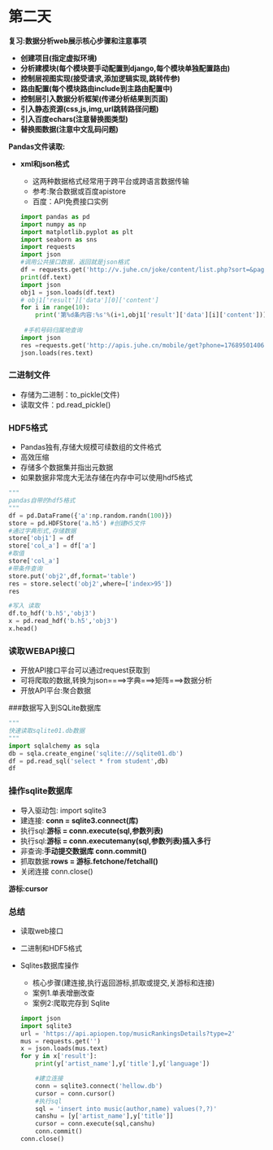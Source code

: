 # 第二天

**复习:数据分析web展示核心步骤和注意事项**

* **创建项目(指定虚拟环境)**
* **分析建模块(每个模块要手动配置到django,每个模块单独配置路由)**
* **控制层视图实现(接受请求,添加逻辑实现,跳转传参)**
* **路由配置(每个模块路由include到主路由配置中)**
* **控制层引入数据分析框架(传递分析结果到页面)**
* **引入静态资源(css,js,img,url跳转路径问题)**
* **引入百度echars(注意替换图类型)**
* **替换图数据(注意中文乱码问题)**



**Pandas文件读取:**

* **xml和json格式**

  * 这两种数据格式经常用于跨平台或跨语言数据传输
  * 参考:聚合数据或百度apistore
  * 百度：API免费接口实例

  ~~~python
  import pandas as pd
  import numpy as np
  import matplotlib.pyplot as plt
  import seaborn as sns
  import requests
  import json
  #调用公共接口数据，返回就是json格式
  df = requests.get('http://v.juhe.cn/joke/content/list.php?sort=&page=&pagesize=10&time=1418816972&key=f2079fb6402ee8671457b97a9a27b31f')
  print(df.text)
  import json
  obj1 = json.loads(df.text)
  # obj1['result']['data'][0]['content']
  for i in range(10):
      print('第%d条内容:%s'%(i+1,obj1['result']['data'][i]['content']))
      
   #手机号码归属地查询
  import json
  res =requests.get('http://apis.juhe.cn/mobile/get?phone=17689501406&dtype=&key=7fedcd3e4bd65e5b2471da4468c02aba')
  json.loads(res.text)
  ~~~

### 二进制文件

* 存储为二进制：to_pickle(文件)
* 读取文件：pd.read_pickle()



### HDF5格式

* Pandas独有,存储大规模可续数组的文件格式
* 高效压缩
* 存储多个数据集并指出元数据
* 如果数据非常庞大无法存储在内存中可以使用hdf5格式

~~~python
"""
pandas自带的hdf5格式
"""
df = pd.DataFrame({'a':np.random.randn(100)})
store = pd.HDFStore('a.h5') #创建H5文件
#通过字典形式,存储数据
store['obj1'] = df
store['col_a'] = df['a']
#取值
store['col_a']
#带条件查询
store.put('obj2',df,format='table')
res = store.select('obj2',where=['index>95'])
res

#写入 读取
df.to_hdf('b.h5','obj3')
x = pd.read_hdf('b.h5','obj3')
x.head()
~~~

### 读取WEBAPI接口

* 开放API接口平台可以通过request获取到
* 可将爬取的数据,转换为json====>字典===>矩阵===>数据分析
* 开放API平台:聚合数据





###数据写入到SQLite数据库

~~~python
"""
快速读取sqlite01.db数据
"""
import sqlalchemy as sqla
db = sqla.create_engine('sqlite:///sqlite01.db')
df = pd.read_sql('select * from student',db)
df
~~~

### 操作sqlite数据库

* 导入驱动包: import sqlite3
* 建连接: **conn = sqlite3.connect(库)**
* 执行sql:**游标 = conn.execute(sql,参数列表)**
* 执行sql:**游标 = conn.executemany(sql,参数列表)插入多行**
* 非查询:**手动提交数据库 conn.commit()**
* 抓取数据:**rows = 游标.fetchone/fetchall()**
* 关闭连接 conn.close()

**游标:cursor**





### 总结

* 读取web接口

* 二进制和HDF5格式

* Sqlites数据库操作

  * 核心步骤(建连接,执行返回游标,抓取或提交,关游标和连接)
  * 案例1.单表增删改查
  * 案例2:爬取完存到 Sqlite

  ~~~python
  import json
  import sqlite3
  url = 'https://api.apiopen.top/musicRankingsDetails?type=2'
  mus = requests.get('')
  x = json.loads(mus.text)
  for y in x['result']:
      print(y['artist_name'],y['title'],y['language'])
  
      #建立连接
      conn = sqlite3.connect('hellow.db')
      cursor = conn.cursor()
      #执行sql
      sql = 'insert into music(author,name) values(?,?)'
      canshu = [y['artist_name'],y['title']]
      cursor = conn.execute(sql,canshu)
      conn.commit()
  conn.close()
  ~~~




















































	